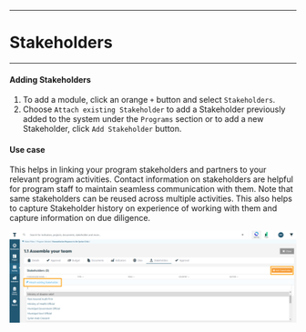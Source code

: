 ****
# Stakeholders
---

#### Adding Stakeholders

1. To add a module, click an orange `+` button and select `Stakeholders`. 
2. Choose `Attach existing Stakeholder` to add a Stakeholder previously added to the system under the `Programs` section or to add a new Stakeholder, click `Add Stakeholder` button.

#### Use case 
This helps in linking your program stakeholders and partners to your relevant program activities. Contact information on stakeholders are helpful for program staff to maintain seamless communication with them. Note that same stakeholders can be reused across multiple activities. This also helps to capture Stakeholder history on experience of working with them and capture information on due diligence.

![](/assets/add_stakeholders.PNG)
